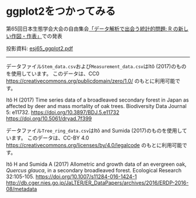 # ggplot2をつかってみる

第65回日本生態学会大会の自由集会[「データ解析で出会う統計的問題: R の新しい作図・作表」](http://www.esj.ne.jp/meeting/abst/65/W07.html)での発表


投影資料: [esj65_ggplot2.pdf](https://www.dropbox.com/s/ea9vnt5u7g31eht/esj65_ggplot2.pdf?dl=0)

---

データファイル`Stem_data.csv`および`Measurement_data.csv`はItô (2017)のものを使用しています。
このデータは、CC0 https://creativecommons.org/publicdomain/zero/1.0/ のもとに利用可能です。

Itô H (2017) Time series data of a broadleaved secondary forest in Japan as affected by deer and mass mortality of oak trees. Biodiversity Data Journal 5: e11732.
https://doi.org/10.3897/BDJ.5.e11732
https://doi.org/10.5061/dryad.7f399

データファイル`Tree_ring_data.csv`はItô and Sumida (2017)のものを使用しています。
このデータは、CC-BY 4.0 https://creativecommons.org/licenses/by/4.0/legalcode のもとに利用可能です。

Itô H and Sumida A (2017) Allometric and growth data of an evergreen oak, 
_Quercus glauca_, in a secondary broadleaved forest. Ecological Research 32:105-105.
https://doi.org/10.1007/s11284-016-1424-1
http://db.cger.nies.go.jp/JaLTER/ER_DataPapers/archives/2016/ERDP-2016-08/metadata

